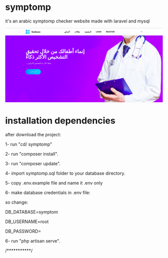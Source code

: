 # symptomp
it's an arabic symptomp checker website made with laravel and mysql

![](public/assets/images/back1.png)


# installation dependencies


after download the project:

1- run "cd/ symptomp"

2- run "composer install".

3- run "composer update".

4- import symptomp.sql folder to your database directory.

5- copy .env.example file and name it .env only

6- make database credentials in .env file:

so change:

DB_DATABASE=symptom

DB_USERNAME=root

DB_PASSWORD=

6- run "php artisan serve".

/***********/
